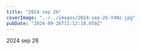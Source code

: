 ```yaml
---
title: "2024 sep 26"
coverImage: "../../images/2024-sep-26-Y4Nz.jpg"
pubDate: "2024-09-26T11:12:18.059Z"
---
```


2024 sep 26
